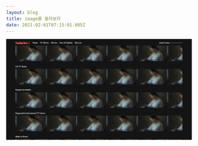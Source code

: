 ```yaml
---
layout: blog
title: image를 올려보자
date: 2021-02-01T07:15:01.605Z
---
```

![image](/public/images/5.png "sdfsdf")